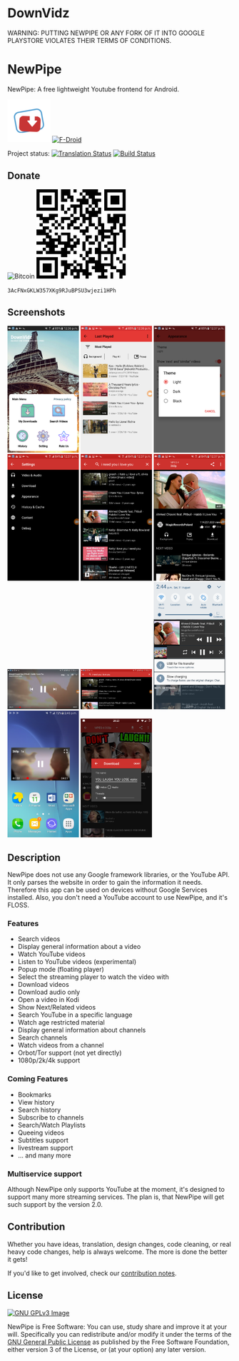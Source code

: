 # DownVidz

WARNING: PUTTING NEWPIPE OR ANY FORK OF IT INTO GOOGLE PLAYSTORE VIOLATES THEIR TERMS OF CONDITIONS.

# NewPipe
NewPipe: A free lightweight Youtube frontend for Android.  

[![NewPipe](app/src/main/res/mipmap-xhdpi/ic_launcher.png)](https://newpipe.schabi.org)
[![F-Droid](https://f-droid.org/wiki/images/0/06/F-Droid-button_get-it-on.png)](https://f-droid.org/repository/browse/?fdfilter=newpipe&fdid=org.schabi.newpipe)


Project status:
[![Translation Status](https://hosted.weblate.org/widgets/NewPipe/-/svg-badge.svg)](https://hosted.weblate.org/engage/NewPipe/)
[![Build Status](https://travis-ci.org/TeamNewPipe/NewPipe.svg)](https://travis-ci.org/TeamNewPipe/NewPipe)

## Donate
![Bitcoin](https://bitcoin.org/img/icons/logotop.svg)
![BitcoinQR](screenshots/3AcFNxGKLW357XKg9RJuBPSU3wjezi1HPh.png)

`3AcFNxGKLW357XKg9RJuBPSU3wjezi1HPh`

## Screenshots

[<img src="screenshots/Screenshot_20180808-123621.png" width=160>](screenshots/Screenshot_20180808-123621.png)
[<img src="screenshots/Screenshot_20180808-123634.png" width=160>](screenshots/Screenshot_20180808-123634.png)
[<img src="screenshots/Screenshot_20180808-123702.png" width=160>](screenshots/Screenshot_20180808-123702.png)
[<img src="screenshots/Screenshot_20180808-123707.png" width=160>](screenshots/Screenshot_20180808-123707.png)
[<img src="screenshots/Screenshot_20180808-123724.png" width=160>](screenshots/Screenshot_20180808-123724.png)
[<img src="screenshots/Screenshot_20180808-123740.png" width=160>](screenshots/Screenshot_20180808-123740.png)
[<img src="screenshots/Screenshot_20180808-123809.png" width=160>](screenshots/Screenshot_20180808-123809.png)
[<img src="screenshots/Screenshot_20180808-123837.png" width=160>](screenshots/Screenshot_20180808-123837.png)
[<img src="screenshots/Screenshot_20180811-144452.png" width=160>](screenshots/Screenshot_20180811-144452.png)
[<img src="screenshots/Screenshot_20180811-144532.png" width=160>](screenshots/Screenshot_20180811-144532.png)
[<img src="screenshots/screenshot_7.png" width=160>](screenshots/screenshot_7.png)


## Description

NewPipe does not use any Google framework libraries, or the YouTube API. It only parses the website in order to gain the information it needs. Therefore this app can be used on devices without Google Services installed. Also, you don't need a YouTube account to use NewPipe, and it's FLOSS.

### Features

* Search videos
* Display general information about a video
* Watch YouTube videos
* Listen to YouTube videos (experimental)
* Popup mode (floating player)
* Select the streaming player to watch the video with
* Download videos 
* Download audio only
* Open a video in Kodi
* Show Next/Related videos
* Search YouTube in a specific language
* Watch age restricted material
* Display general information about channels
* Search channels
* Watch videos from a channel
* Orbot/Tor support (not yet directly)
* 1080p/2k/4k support

### Coming Features

* Bookmarks
* View history
* Search history
* Subscribe to channels
* Search/Watch Playlists
* Queeing videos
* Subtitles support
* livestream support
* ... and many more

### Multiservice support
Although NewPipe only supports YouTube at the moment, it's designed to support many more streaming services. The plan is, that NewPipe will get such support by the version 2.0.

## Contribution
Whether you have ideas, translation, design changes, code cleaning, or real heavy code changes, help is always welcome.
The more is done the better it gets!

If you'd like to get involved, check our [contribution notes](.github/CONTRIBUTING.md).

## License
[![GNU GPLv3 Image](https://www.gnu.org/graphics/gplv3-127x51.png)](http://www.gnu.org/licenses/gpl-3.0.en.html)  

NewPipe is Free Software: You can use, study share and improve it at your
will. Specifically you can redistribute and/or modify it under the terms of the
[GNU General Public License](https://www.gnu.org/licenses/gpl.html) as
published by the Free Software Foundation, either version 3 of the License, or
(at your option) any later version.  

